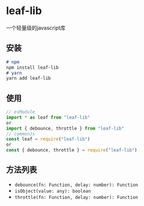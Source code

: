 # leaf-lib

一个轻量级的javascript库

## 安装

```markdown
# npm
npm install leaf-lib
# yarn
yarn add leaf-lib
```

## 使用

```javascript
// esModule
import * as leaf from "leaf-lib"
or
import { debounce, throttle } from "leaf-lib"
// commonJs
const leaf = require("leaf-lib")
or
const { debounce, throttle } = require("leaf-lib")
```

## 方法列表

- `debounce(fn: Function, delay: number): Function`
- `isObject(value: any): boolean`
- `throttle(fn: Function, delay: number): Function`